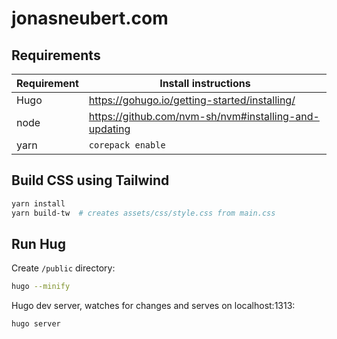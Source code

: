 # jonasneubert.com

## Requirements

| Requirement | Install instructions |
| --- | --- |
| Hugo | https://gohugo.io/getting-started/installing/ |
| node | https://github.com/nvm-sh/nvm#installing-and-updating |
| yarn | `corepack enable` |


## Build CSS using Tailwind

```sh
yarn install
yarn build-tw  # creates assets/css/style.css from main.css
```

## Run Hug

Create `/public` directory:

```sh
hugo --minify
```

Hugo dev server, watches for changes and serves on localhost:1313:

```sh
hugo server
```
